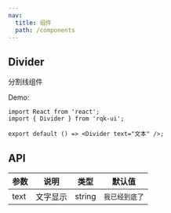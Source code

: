 ```yaml
---
nav:
  title: 组件
  path: /components
---
```


## Divider

分割线组件

Demo:

```tsx
import React from 'react';
import { Divider } from 'rqk-ui';

export default () => <Divider text="文本" />;
```

## API

| 参数 | 说明     | 类型   | 默认值         |
| ---- | -------- | ------ | -------------- |
| text | 文字显示 | string | `我已经到底了` |
